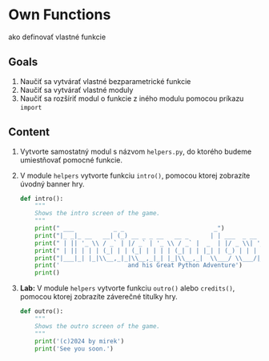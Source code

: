 # Own Functions

ako definovať vlastné funkcie

## Goals

1. Naučiť sa vytvárať vlastné bezparametrické funkcie
2. Naučiť sa vytvárať vlastné moduly
3. Naučiť sa rozšíriť modul o funkcie z iného modulu pomocou príkazu `import`


## Content

1. Vytvorte samostatný modul s názvom `helpers.py`, do ktorého budeme umiestňovať pomocné funkcie.

2. V module `helpers` vytvorte funkciu `intro()`, pomocou ktorej zobrazíte úvodný banner hry.

    ```python
    def intro():
        """
        Shows the intro screen of the game.
        """
        print(" ___           _ _                         _")
        print("|_ _|_ __   __| (_) __ _ _ __   __ _      | | ___  _ __   ___  ___")
        print(" | || '_ \\ / _` | |/ _` | '_ \\ / _` |  _  | |/ _ \\| '_ \\ / _ \\/ __|")
        print(" | || | | | (_| | | (_| | | | | (_| | | |_| | (_) | | | |  __/\\__ \\")
        print("|___|_| |_|\\__,_|_|\\__,_|_| |_|\\__,_|  \\___/ \\___/|_| |_|\\___||___/")
        print('                   and his Great Python Adventure')
        print()
    ```

3. **Lab:** V module `helpers` vytvorte funkciu `outro()` alebo `credits()`, pomocou ktorej zobrazíte záverečné titulky hry.

    ```python
    def outro():
        """
        Shows the outro screen of the game.
        """
        print('(c)2024 by mirek')
        print('See you soon.')
    ```
